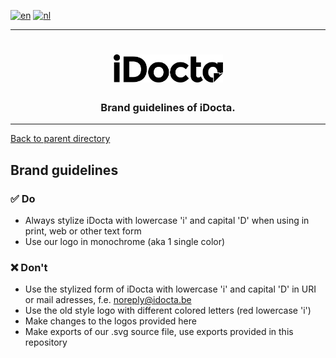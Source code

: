[![en](https://img.shields.io/badge/lang-en-red.svg)](https://github.com/iDocta/brand-guide/blob/main/dos_and_donts/README.md)
[![nl](https://img.shields.io/badge/lang-nl-green.svg)](https://github.com/iDocta/brand-guide/blob/main/dos_and_donts/README.nl.md)

---

<h1 align="center">
    <a href="https://www.idocta.be">    
        <picture>
            <source media="(prefers-color-scheme: dark)" srcset="https://raw.githubusercontent.com/iDocta/brand-guide/main/logo/idocta/source/idocta-white.svg">
            <source media="(prefers-color-scheme: light)" srcset="https://raw.githubusercontent.com/iDocta/brand-guide/main/logo/idocta/source/idocta-black.svg">
            <img width="175px" alt="Shows a black logo in light color mode and a white one in dark color mode." src="https://raw.githubusercontent.com/iDocta/brand-guide/main/logo/idocta/source/idocta-black.svg">
        </picture>
    </a> 
</h1>
 
<h3 align="center">Brand guidelines of iDocta.</h3>

---

[Back to parent directory](../README.md)

## Brand guidelines

### :white_check_mark: Do

- Always stylize iDocta with lowercase 'i' and capital 'D' when using in print, web or other text form
- Use our logo in monochrome (aka 1 single color)

### :x: Don't

- Use the stylized form of iDocta with lowercase 'i' and capital 'D' in URI or mail adresses, f.e. noreply@idocta.be
- Use the old style logo with different colored letters (red lowercase 'i')
- Make changes to the logos provided here
- Make exports of our .svg source file, use exports provided in this repository